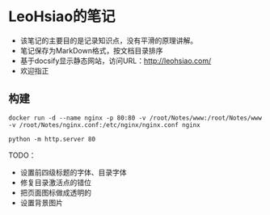 # LeoHsiao的笔记

- 该笔记的主要目的是记录知识点，没有平滑的原理讲解。
- 笔记保存为MarkDown格式，按文档目录排序
- 基于docsify显示静态网站，访问URL：<http://leohsiao.com/>
- 欢迎指正

## 构建

```shell
docker run -d --name nginx -p 80:80 -v /root/Notes/www:/root/Notes/www -v /root/Notes/nginx.conf:/etc/nginx/nginx.conf nginx

python -m http.server 80

```


TODO：
- 设置前四级标题的字体、目录字体
- 修复目录激活点的错位
- 把页面图标做成透明的
- 设置背景图片
